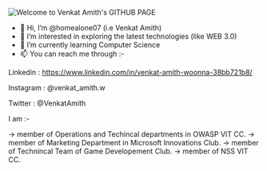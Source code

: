 ![Welcome to Venkat Amith's GITHUB PAGE](https://user-images.githubusercontent.com/98298826/150728612-4ad701f4-15ae-4d8d-b4e1-c159c746cf7e.png)


- 👋 Hi, I’m @homealone07 (i.e Venkat Amith)
- 👀 I’m interested in exploring the latest technologies (like WEB 3.0)
- 🌱 I’m currently learning Computer Science
- 📫 You can reach me through :-

Linkedin : https://www.linkedin.com/in/venkat-amith-woonna-38bb721b8/

Instagram : @venkat_amith.w

Twitter : @VenkatAmith

I am :- 

-> member of Operations and Techincal departments  in OWASP VIT CC.
-> member of Marketing Department in Microsoft Innovations Club.
-> member of Technincal Team of Game Developement Club.
-> member of NSS VIT CC.


<!---
homealone07/homealone07 is a ✨ special ✨ repository because its `README.md` (this file) appears on your GitHub profile.
You can click the Preview link to take a look at your changes.
--->

